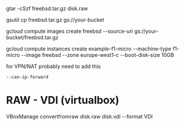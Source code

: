 


gtar -cSzf freebsd.tar.gz disk.raw

gsutil cp freebsd.tar.gz gs://your-bucket

gcloud compute images create freebsd --source-uri gs://your-bucket/freebsd.tar.gz

gcloud compute instances create example-f1-micro --machine-type f1-micro --image freebsd --zone europe-west1-c --boot-disk-size 10GB


for VPN/NAT probably need to add this

    --can-ip-forward

RAW - VDI (virtualbox)
======================

VBoxManage convertfromraw disk.raw disk.vdi --format VDI
